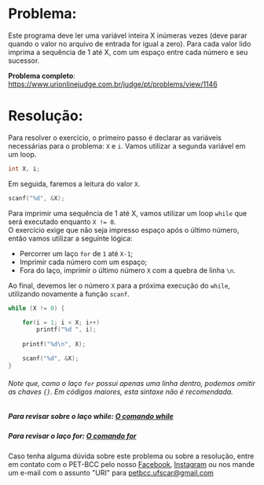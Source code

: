 # Problema:    
Este programa deve ler uma variável inteira X inúmeras vezes (deve parar quando o valor no arquivo de entrada for igual a zero). Para cada valor lido imprima a sequência de 1 até X, com um espaço entre cada número e seu sucessor.

**Problema completo**: https://www.urionlinejudge.com.br/judge/pt/problems/view/1146


# Resolução:
Para resolver o exercício, o primeiro passo é declarar as variáveis necessárias para o problema: `X` e `i`. Vamos utilizar a segunda variável em um loop.  

```c
int X, i;
```

Em seguida, faremos a leitura do valor `X`.

```c
scanf("%d", &X);
```

Para imprimir uma sequência de 1 até X, vamos utilizar um loop `while` que será executado enquanto `X != 0`.  
O exercício exige que não seja impresso espaço após o último número, então vamos utilizar a seguinte lógica:  

- Percorrer um laço `for` de `1` até `X-1`;
- Imprimir cada número com um espaço;
- Fora do laço, imprimir o último número `X` com a quebra de linha `\n`.

Ao final, devemos ler o número `X` para a próxima execução do `while`, utilizando novamente a função `scanf`.

```c
while (X != 0) {

    for(i = 1; i < X; i++)
        printf("%d ", i);
    
    printf("%d\n", X);

    scanf("%d", &X);
}
```

###### Note que, como o laço `for` possui apenas uma linha dentro, podemos omitir as chaves `{}`. Em códigos maiores, esta sintaxe não é recomendada.


##### Para revisar sobre o laço while: [O comando while](http://linguagemc.com.br/o-comando-while-em-c/)
##### Para revisar o laço for: [O comando for](http://linguagemc.com.br/a-estrutura-de-repeticao-for-em-c/)
    
Caso tenha alguma dúvida sobre este problema ou sobre a resolução, entre em contato com o PET-BCC pelo nosso
[Facebook](https://www.facebook.com/petbcc/),
[Instagram](https://www.instagram.com/petbcc.ufscar/)
ou nos mande um e-mail com o assunto "URI" para  petbcc.ufscar@gmail.com
